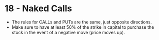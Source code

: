# 18 - Naked Calls
- The rules for CALLs and PUTs are the same, just opposite directions.
- Make sure to have at least 50% of the strike in capital to purchase the stock in the event of a negative move (price moves up).
